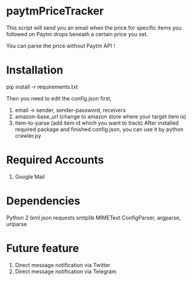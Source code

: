 # paytmPriceTracker
This script will send you an email when the price for specific items you followed on Paytm drops beneath a certain price you set.

You can parse the price without Paytm API !

# Installation
pip install -r requirements.txt

Then you need to edit the config.json first,

1. email → sender, sender-password, receivers
2. amazon-base_url (change to amazon store where your target item is)
3. item-to-parse (add item id which you want to track)
After installed required package and finished config.json, you can use it by python crawler.py

# Required Accounts
1. Google Mail

# Dependencies
Python 2
lxml
json
requests
smtplib
MIMEText
ConfigParser, argparse, urlparse
# Future feature
1. Direct message notification via Twitter
2. Direct message notification via Telegram
